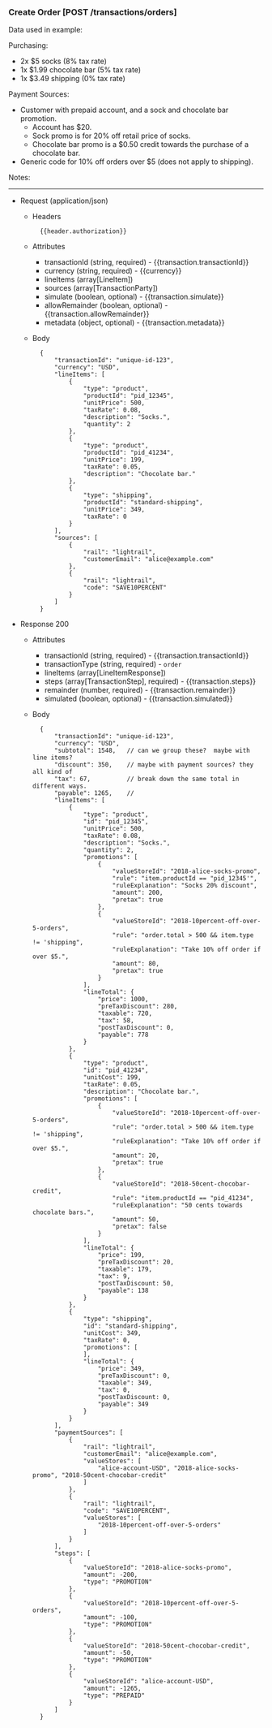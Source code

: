 ### Create Order [POST /transactions/orders]

Data used in example:

Purchasing: 
 - 2x $5 socks (8% tax rate)
 - 1x $1.99 chocolate bar  (5% tax rate)
 - 1x $3.49 shipping (0% tax rate)
 
 Payment Sources:
 - Customer with prepaid account, and a sock and chocolate bar promotion.
    - Account has $20.
    - Sock promo is for 20% off retail price of socks.
    - Chocolate bar promo is a $0.50 credit towards the purchase of a chocolate bar.
- Generic code for 10% off orders over $5 (does not apply to shipping). 


Notes:

---
+ Request (application/json)
    + Headers
    
            {{header.authorization}}

    + Attributes
        + transactionId (string, required) - {{transaction.transactionId}}
        + currency (string, required) - {{currency}}
        + lineItems (array[LineItem])
        + sources (array[TransactionParty])
        + simulate (boolean, optional) - {{transaction.simulate}}
        + allowRemainder (boolean, optional) - {{transaction.allowRemainder}}
        + metadata (object, optional) - {{transaction.metadata}}
        
    + Body 
    
            {
                "transactionId": "unique-id-123",
                "currency": "USD",
                "lineItems": [
                    {
                        "type": "product",
                        "productId": "pid_12345", 
                        "unitPrice": 500,
                        "taxRate": 0.08, 
                        "description": "Socks.", 
                        "quantity": 2
                    },
                    {
                        "type": "product",
                        "productId": "pid_41234", 
                        "unitPrice": 199,
                        "taxRate": 0.05, 
                        "description": "Chocolate bar."
                    },
                    {
                        "type": "shipping",
                        "productId": "standard-shipping",
                        "unitPrice": 349,
                        "taxRate": 0
                    }
                ],
                "sources": [
                    {
                        "rail": "lightrail",
                        "customerEmail": "alice@example.com"
                    },
                    {
                        "rail": "lightrail",
                        "code": "SAVE10PERCENT"
                    }
                ]
            }
    
+ Response 200
    + Attributes
        + transactionId (string, required) - {{transaction.transactionId}}
        + transactionType (string, required) - `order`
        + lineItems (array[LineItemResponse])
        + steps (array[TransactionStep], required) - {{transaction.steps}}
        + remainder (number, required) - {{transaction.remainder}}
        + simulated (boolean, optional) - {{transaction.simulated}}

    + Body
    
            {
                "transactionId": "unique-id-123",
                "currency": "USD",
                "subtotal": 1548,   // can we group these?  maybe with line items?
                "discount": 350,    // maybe with payment sources? they all kind of
                "tax": 67,          // break down the same total in different ways.
                "payable": 1265,    //
                "lineItems": [
                    {
                        "type": "product",
                        "id": "pid_12345", 
                        "unitPrice": 500,
                        "taxRate": 0.08, 
                        "description": "Socks.", 
                        "quantity": 2,
                        "promotions": [
                            {
                                "valueStoreId": "2018-alice-socks-promo",
                                "rule": "item.productId == "pid_12345'",
                                "ruleExplanation": "Socks 20% discount",
                                "amount": 200,
                                "pretax": true
                            },
                            {
                                "valueStoreId": "2018-10percent-off-over-5-orders",
                                "rule": "order.total > 500 && item.type != 'shipping", 
                                "ruleExplanation": "Take 10% off order if over $5.",
                                "amount": 80,
                                "pretax": true
                            }
                        ],
                        "lineTotal": {
                            "price": 1000,
                            "preTaxDiscount": 280,
                            "taxable": 720,
                            "tax": 58,
                            "postTaxDiscount": 0,
                            "payable": 778
                        }  
                    },
                    {
                        "type": "product",
                        "id": "pid_41234", 
                        "unitCost": 199,
                        "taxRate": 0.05, 
                        "description": "Chocolate bar.",
                        "promotions": [
                            {
                                "valueStoreId": "2018-10percent-off-over-5-orders",
                                "rule": "order.total > 500 && item.type != 'shipping", 
                                "ruleExplanation": "Take 10% off order if over $5.",
                                "amount": 20,
                                "pretax": true
                            },
                            {
                                "valueStoreId": "2018-50cent-chocobar-credit",
                                "rule": "item.productId == "pid_41234",
                                "ruleExplanation": "50 cents towards chocolate bars.",
                                "amount": 50,
                                "pretax": false
                            }
                        ],
                        "lineTotal": {
                            "price": 199,
                            "preTaxDiscount": 20,
                            "taxable": 179,
                            "tax": 9,
                            "postTaxDiscount: 50,
                            "payable": 138
                        }
                    },
                    {
                        "type": "shipping",
                        "id": "standard-shipping", 
                        "unitCost": 349,
                        "taxRate": 0, 
                        "promotions": [
                        ],
                        "lineTotal": {
                            "price": 349,
                            "preTaxDiscount": 0,
                            "taxable": 349,
                            "tax": 0,
                            "postTaxDiscount: 0,
                            "payable": 349
                        }
                    }                    
                ],
                "paymentSources": [
                    {
                        "rail": "lightrail",
                        "customerEmail": "alice@example.com",
                        "valueStores": [
                            "alice-account-USD", "2018-alice-socks-promo", "2018-50cent-chocobar-credit"
                        ]
                    },
                    {
                        "rail": "lightrail",
                        "code": "SAVE10PERCENT",
                        "valueStores": [
                            "2018-10percent-off-over-5-orders"
                        ]
                    }
                ],
                "steps": [
                    {
                        "valueStoreId": "2018-alice-socks-promo",
                        "amount": -200,
                        "type": "PROMOTION"
                    },
                    {
                        "valueStoreId": "2018-10percent-off-over-5-orders",
                        "amount": -100,
                        "type": "PROMOTION"
                    },
                    {
                        "valueStoreId": "2018-50cent-chocobar-credit",
                        "amount": -50,
                        "type": "PROMOTION"
                    },
                    {
                        "valueStoreId": "alice-account-USD",
                        "amount": -1265,
                        "type": "PREPAID"
                    }
                ]
            }
